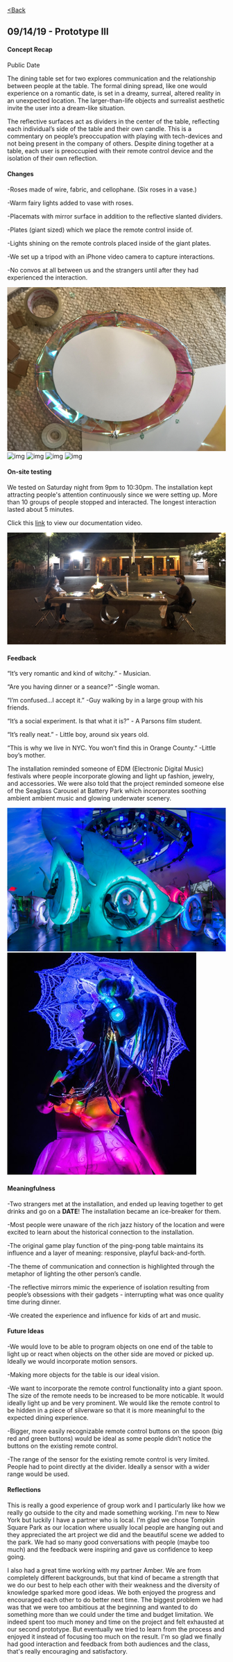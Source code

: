 [<Back](README.md)

## 09/14/19 - Prototype III
#### Concept Recap
Public Date

The dining table set for two explores communication and the relationship between people at the table. The formal dining spread, like one would experience on a romantic date, is set in a dreamy, surreal, altered reality in an unexpected location. The larger-than-life objects and surrealist aesthetic invite the user into a dream-like situation. 

The reflective surfaces act as dividers in the center of the table, reflecting each individual’s side of the table and their own candle. This is a commentary on people’s preoccupation with playing with tech-devices and not being present in the company of others. Despite dining together at a table, each user is preoccupied with their remote control device and the isolation of their own reflection. 

#### Changes
-Roses made of wire, fabric, and cellophane. (Six roses in a vase.)

-Warm fairy lights added to vase with roses. 

-Placemats with mirror surface in addition to the reflective slanted dividers.

-Plates (giant sized) which we place the remote control inside of.

-Lights shining on the remote controls placed inside of the giant plates.

-We set up a tripod with an iPhone video camera to capture interactions. 

-No convos at all between us and the strangers until after they had experienced the interaction. 

![img](img/plate.jpg)
![img](img/rose.jpg)
![img](img/vase1.jpg)
![img](img/newset.jpg)
![img](img/tri.jpg)

#### On-site testing
We tested on Saturday night from 9pm to 10:30pm. The installation kept attracting people's attention continuously since we were setting up. More than 10 groups of people stopped and interacted. The longest interaction lasted about 5 minutes.

Click this [link](https://drive.google.com/open?id=1cQXJUC7T6oAbRj4ZPOUHZSVAOV_O99UG) to view our documentation video.

![img](img/sit.png)

#### Feedback
“It’s very romantic and kind of witchy.” - Musician.

“Are you having dinner or a seance?” -Single woman.

“I’m confused...I accept it.” -Guy walking by in a large group with his friends.

“It’s a social experiment. Is that what it is?” - A Parsons film student.

“It’s really neat.” - Little boy, around six years old.

“This is why we live in NYC. You won’t find this in Orange County.” -Little boy’s mother.

The installation reminded someone of EDM (Electronic Digital Music) festivals where people incorporate glowing and light up fashion, jewelry, and accessories. 
We were also told that the project reminded someone else of the Seaglass Carousel at Battery Park which incorporates 
soothing ambient  ambient music and glowing underwater scenery.

![img](img/seaglass.jpg)
![img](img/edm.jpg)

#### Meaningfulness
-Two strangers met at the installation, and ended up leaving together to get drinks and go on a **DATE**! The installation became an ice-breaker for them.

-Most people were unaware of the rich jazz history of the location and were excited to learn about the historical connection to the installation. 

-The original game play function of the ping-pong table maintains its influence and a layer of meaning: responsive, playful back-and-forth. 

-The theme of communication and connection is highlighted through the metaphor of lighting the other person’s candle. 

-The reflective mirrors mimic the experience of isolation resulting from people’s obsessions with their gadgets - interrupting what was once quality time during dinner. 

-We created the experience and influence for kids of art and music.

#### Future Ideas
-We would love to be able to program objects on one end of the table to light up or react when objects on the other side are moved or picked up. Ideally we would incorporate motion sensors.

-Making more objects for the table is our ideal vision.

-We want to incorporate the remote control functionality into a giant spoon. The size of the remote needs to be increased to be more noticable. It would ideally light up and be very prominent. We would like the remote control to be hidden in a piece of silverware so that it is more meaningful to the expected dining experience.

-Bigger, more easily recognizable remote control buttons on the spoon (big red and green buttons) would be ideal as some people didn’t notice the buttons on the existing remote control. 

-The range of the sensor for the existing remote control is very limited. People had to point directly at the divider. Ideally a sensor with a wider range would be used. 

#### Reflections
This is really a good experience of group work and I particularly like how we really go outside to the city and made something working. I'm new to New York but luckily I have a partner who is local. I'm glad we chose Tompkin Square Park as our location where usually local people are hanging out and they appreciated the art project we did and the beautiful scene we added to the park. We had so many good conversations with people (maybe too much) and the feedback were inspiring and gave us confidence to keep going. 

I also had a great time working with my partner Amber. We are from completely different backgrounds, but that kind of became a strength that we do our best to help each other with their weakness and the diversity of knowledge sparked more good ideas. We both enjoyed the progress and encouraged each other to do better next time. The biggest problem we had was that we were too ambitious at the beginning and wanted to do something more than we could under the time and budget limitation. We indeed spent too much money and time on the project and felt exhausted at our second prototype. But eventually we tried to learn from the process and enjoyed it instead of focusing too much on the result. I'm so glad we finally had good interaction and feedback from both audiences and the class, that's really encouraging and satisfactory. 
